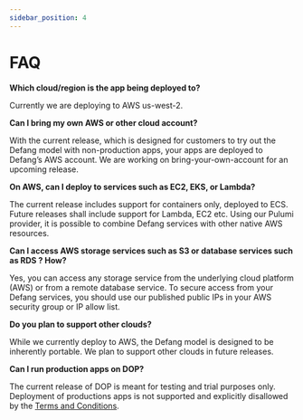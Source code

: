 ```yaml
---
sidebar_position: 4
---
```

# FAQ

**Which cloud/region is the app being deployed to?**

Currently we are deploying to AWS us-west-2.

**Can I bring my own AWS or other cloud account?**

With the current release, which is designed for customers to try out the Defang model with non-production apps, your apps are deployed to Defang’s AWS account. We are working on bring-your-own-account for an upcoming release.

**On AWS, can I deploy to services such as EC2, EKS, or Lambda?**

The current release includes support for containers only, deployed to ECS. Future releases shall include support for Lambda, EC2 etc. Using our Pulumi provider, it is possible to combine Defang services with other native AWS resources.

**Can I access AWS storage services such as S3 or database services such as RDS ? How?**

Yes, you can access any storage service from the underlying cloud platform (AWS) or from a remote database service. To secure access from your Defang services, you should use our published public IPs in your AWS security group or IP allow list.

**Do you plan to support other clouds?**

While we currently deploy to AWS, the Defang model is designed to be inherently portable. We plan to support other clouds in future releases.

**Can I run production apps on DOP?**

The current release of DOP is meant for testing and trial purposes only. Deployment of productions apps is not supported and explicitly disallowed by the [Terms and Conditions](https://defang.io/terms-conditions.html).
